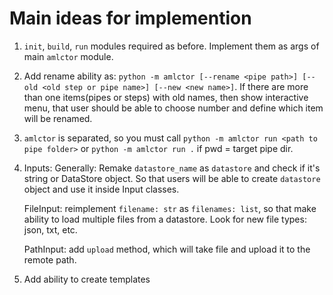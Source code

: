 # Main ideas for implemention

1. `init`, `build`, `run` modules required as before.
    Implement them as args of main `amlctor` module.

2. Add rename ability as:
    `python -m amlctor [--rename <pipe path>] [--old <old step or pipe name>] [--new <new name>]`. If there are more than one items(pipes or steps) with old names, then show interactive menu, that user should be able to choose number and define which item will be renamed.

3. `amlctor` is separated, so you must  call `python -m amlctor run <path to pipe folder>` or `python -m amlctor run .` if pwd = target pipe dir.

4. Inputs:
    Generally:
        Remake `datastore_name` as `datastore` and check if it's string or DataStore object. So that users will be able to create `datastore` object and use it inside Input classes.

    FileInput:
        reimplement `filename: str` as `filenames: list`, so that make ability to load multiple files from a datastore. Look for new file types: json, txt, etc.

    PathInput:
        add `upload` method, which will take file and upload it to the remote path.

5. Add ability to create templates
